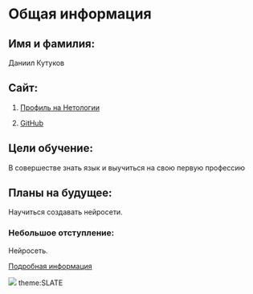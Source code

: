 # Общая информация
## Имя и фамилия:
Даниил Кутуков
## Сайт:
1. [Профиль на Нетологии](https://netology.ru/profile/8149266)

2. [GitHub](https://github.com/dfgion)
## Цели обучение:
В совершестве знать язык и выучиться на свою первую профессию
## Планы на будущее:
Научиться создавать нейросети.
### Небольшое отступление:
Нейросеть. 

[Подробная информация](https://ru.wikipedia.org/wiki/Нейронная_сеть)

![](https://imgur.com/TBb1s3O.gif)
theme:SLATE

 
